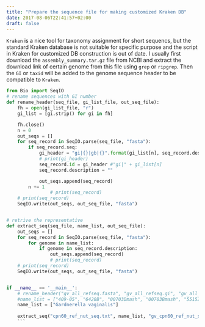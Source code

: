 ```yaml
---
title: "Prepare the sequence file for making customized Kraken DB"
date: 2017-08-06T22:41:57+02:00
draft: false
---
```


`Kraken` is a nice tool for taxonomy assignment for short sequencs, but the standard Kraken database is not suitable for specific purpose and the script in Kraken for customized DB construction is out of date. I usually first download the `assembly_summary.tar.gz` file from NCBI and extract the download link of certain genome from this file using `grep` or `ripgrep`. Then the `GI` or `taxid` will be added to the genome sequence header to be compatible to `Kraken`.


```python
from Bio import SeqIO
# rename sequences with GI number
def rename_header(seq_file, gi_list_file, out_seq_file):
	fh = open(gi_list_file, "r")
	gi_list = [gi.strip() for gi in fh]

	fh.close()
	n = 0
	out_seqs = []
	for seq_record in SeqIO.parse(seq_file, "fasta"):
		if seq_record.seq:
			gi_header = "gi|{}|gb|{}".format(gi_list[n], seq_record.description)
			# print(gi_header)
			seq_record.id = gi_header #"gi|" + gi_list[n]
			seq_record.description = ""

			out_seqs.append(seq_record)
		n += 1
				# print(seq_record)
	# print(seq_record)
	SeqIO.write(out_seqs, out_seq_file, "fasta")


# retrive the representative 
def extract_seq(seq_file, name_list, out_seq_file):
	out_seqs = []
	for seq_record in SeqIO.parse(seq_file, "fasta"):
		for genome in name_list:
			if genome in seq_record.description:			
				out_seqs.append(seq_record)
				# print(seq_record)
	# print(seq_record)
	SeqIO.write(out_seqs, out_seq_file, "fasta")


if __name__ == '__main__':
	# rename_header("gv_all_refseq.fasta", "gv_all_refseq.gi", "gv_all_refseq_withgi.fa")
	#name_list = ["409-05", "6420B", "00703Dmash", "00703Bmash", "55152", "JCP8481B", "GED7760B", "HMP9231", "ATCC 14019", "23-12", "18-4"]
	name_list = ["Gardnerella vaginalis"]
	
	extract_seq("cpn60_ref_nut_seq.txt", name_list, "gv_cpn60_ref_nut_seq.fa")
	```


